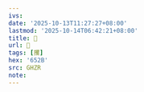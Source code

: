 ```yaml
---
ivs:
date: '2025-10-13T11:27:27+08:00'
lastmod: '2025-10-14T06:42:21+08:00'
title: 󰗴
url: 󰗴
tags: [攫]
hex: '652B'
src: GHZR
note:
---
```

